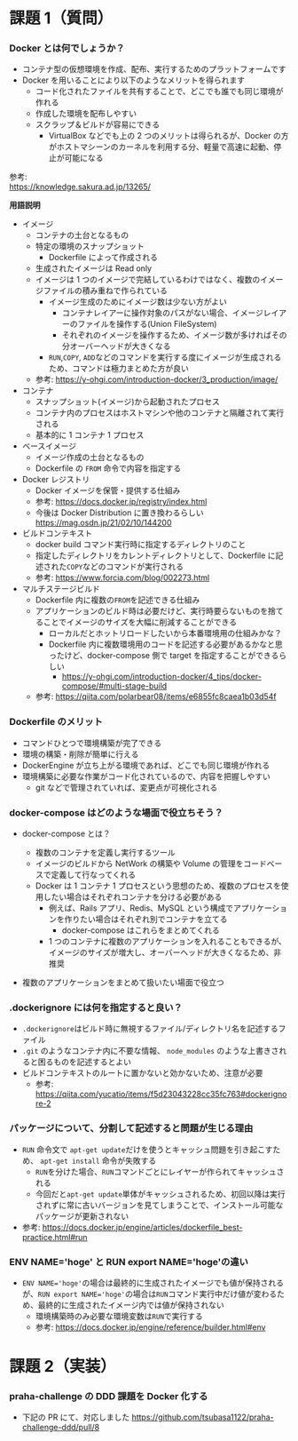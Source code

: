 # 課題 1（質問）

### Docker とは何でしょうか？

- コンテナ型の仮想環境を作成、配布、実行するためのプラットフォームです
- Docker を用いることにより以下のようなメリットを得られます
  - コード化されたファイルを共有することで、どこでも誰でも同じ環境が作れる
  - 作成した環境を配布しやすい
  - スクラップ＆ビルドが容易にできる
    - VirtualBox などでも上の 2 つのメリットは得られるが、Docker の方がホストマシーンのカーネルを利用する分、軽量で高速に起動、停止が可能になる

参考:  
https://knowledge.sakura.ad.jp/13265/

**用語説明**

- イメージ
  - コンテナの土台となるもの
  - 特定の環境のスナップショット
    - Dockerfile によって作成される
  - 生成されたイメージは Read only
  - イメージは 1 つのイメージで完結しているわけではなく、複数のイメージファイルの積み重ねで作られている
    - イメージ生成のためにイメージ数は少ない方がよい
      - コンテナレイアーに操作対象のパスがない場合、イメージレイアーのファイルを操作する(Union FileSystem)
      - それぞれのイメージを操作するため、イメージ数が多ければその分オーバーヘッドが大きくなる
    - `RUN`,`COPY`, `ADD`などのコマンドを実行する度にイメージが生成されるため、コマンドは極力まとめた方が良い
  - 参考: https://y-ohgi.com/introduction-docker/3_production/image/
- コンテナ
  - スナップショット(イメージ)から起動されたプロセス
  - コンテナ内のプロセスはホストマシンや他のコンテナと隔離されて実行される
  - 基本的に 1 コンテナ 1 プロセス
- ベースイメージ
  - イメージ作成の土台となるもの
  - Dockerfile の `FROM` 命令で内容を指定する
- Docker レジストリ
  - Docker イメージを保管・提供する仕組み
  - 参考: https://docs.docker.jp/registry/index.html
  - 今後は Docker Distribution に置き換わるらしい https://mag.osdn.jp/21/02/10/144200
- ビルドコンテキスト
  - docker build コマンド実行時に指定するディレクトリのこと
  - 指定したディレクトリをカレントディレクトリとして、Dockerfile に記述された`COPY`などのコマンドが実行される
  - 参考: https://www.forcia.com/blog/002273.html
- マルチステージビルド
  - Dockerfile 内に複数の`FROM`を記述できる仕組み
  - アプリケーションのビルド時は必要だけど、実行時要らないものを捨てることでイメージのサイズを大幅に削減することができる
    - ローカルだとホットリロードしたいから本番環境用の仕組みかな？
    - Dockerfile 内に複数環境用のコードを記述する必要があるかなと思ったけど、docker-compose 側で target を指定することができるらしい
      - https://y-ohgi.com/introduction-docker/4_tips/docker-compose/#multi-stage-build
  - 参考: https://qiita.com/polarbear08/items/e6855fc8caea1b03d54f

### Dockerfile のメリット

- コマンドひとつで環境構築が完了できる
- 環境の構築・削除が簡単に行える
- DockerEngine が立ち上がる環境であれば、どこでも同じ環境が作れる
- 環境構築に必要な作業がコード化されているので、内容を把握しやすい
  - git などで管理されていれば、変更点が可視化される

### docker-compose はどのような場面で役立ちそう？

- docker-compose とは？

  - 複数のコンテナを定義し実行するツール
  - イメージのビルドから NetWork の構築や Volume の管理をコードベースで定義して行なってくれる
  - Docker は 1 コンテナ 1 プロセスという思想のため、複数のプロセスを使用したい場合はそれぞれコンテナを分ける必要がある
    - 例えば、Rails アプリ、Redis、MySQL という構成でアプリケーションを作りたい場合はそれぞれ別でコンテナを立てる
      - docker-compose はこれらをまとめてくれる
    - 1 つのコンテナに複数のアプリケーションを入れることもできるが、イメージのサイズが増大し、オーバーヘッドが大きくなるため、非推奨

- 複数のアプリケーションをまとめて扱いたい場面で役立つ

### .dockerignore には何を指定すると良い？

- `.dockerignore`はビルド時に無視するファイル/ディレクトリ名を記述するファイル
- `.git` のようなコンテナ内に不要な情報、 `node_modules` のような上書きされると困るものを記述するとよい
- ビルドコンテキストのルートに置かないと効かないため、注意が必要
  - 参考: https://qiita.com/yucatio/items/f5d23043228cc35fc763#dockerignore-2

### パッケージについて、分割して記述すると問題が生じる理由

- `RUN` 命令文で `apt-get update`だけを使うとキャッシュ問題を引き起こすため、 `apt-get install` 命令が失敗する
  - `RUN`を分けた場合、`RUN`コマンドごとにレイヤーが作られてキャッシュされる
  - 今回だと`apt-get update`単体がキャッシュされるため、初回以降は実行されずに常に古いバージョンを見てしまうことで、インストール可能なパッケージが更新されない
- 参考: https://docs.docker.jp/engine/articles/dockerfile_best-practice.html#run

### ENV NAME='hoge' と RUN export NAME='hoge'の違い

- `ENV NAME='hoge'`の場合は最終的に生成されたイメージでも値が保持されるが、`RUN export NAME='hoge'`の場合は`RUN`コマンド実行中だけ値が変わるため、最終的に生成されたイメージ内では値が保持されない
  - 環境構築時のみ必要な環境変数は`RUN`で実行する
  - 参考: https://docs.docker.jp/engine/reference/builder.html#env

# 課題 2（実装）

### praha-challenge の DDD 課題を Docker 化する

- 下記の PR にて、対応しました
  https://github.com/tsubasa1122/praha-challenge-ddd/pull/8
